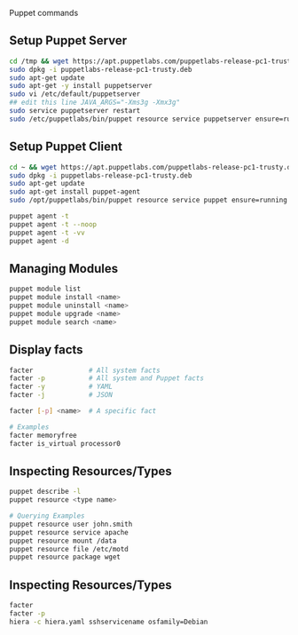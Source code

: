 
Puppet commands

Setup Puppet Server
-----------------------------------------------------------------

```sh
cd /tmp && wget https://apt.puppetlabs.com/puppetlabs-release-pc1-trusty.deb
sudo dpkg -i puppetlabs-release-pc1-trusty.deb
sudo apt-get update
sudo apt-get -y install puppetserver
sudo vi /etc/default/puppetserver
## edit this line JAVA_ARGS="-Xms3g -Xmx3g"
sudo service puppetserver restart
sudo /etc/puppetlabs/bin/puppet resource service puppetserver ensure=running enable=true
```
Setup Puppet Client
-----------------------------------------------------------------

```sh
cd ~ && wget https://apt.puppetlabs.com/puppetlabs-release-pc1-trusty.deb
sudo dpkg -i puppetlabs-release-pc1-trusty.deb
sudo apt-get update
sudo apt-get install puppet-agent
sudo /opt/puppetlabs/bin/puppet resource service puppet ensure=running enable=true
```
```sh
puppet agent -t 
puppet agent -t --noop
puppet agent -t -vv
puppet agent -d
```

Managing Modules
-----------------------------------------------------------------
```sh
puppet module list
puppet module install <name>
puppet module uninstall <name>
puppet module upgrade <name>
puppet module search <name>
```

Display facts
-----------------------------------------------------------------
```sh
facter              # All system facts
facter -p           # All system and Puppet facts
facter -y	        # YAML
facter -j	        # JSON

facter [-p] <name>  # A specific fact

# Examples
facter memoryfree
facter is_virtual processor0

```

Inspecting Resources/Types
-----------------------------------------------------------------
```sh
puppet describe -l
puppet resource <type name>

# Querying Examples
puppet resource user john.smith
puppet resource service apache
puppet resource mount /data
puppet resource file /etc/motd
puppet resource package wget

```


Inspecting Resources/Types
-----------------------------------------------------------------
```sh
facter
facter -p
hiera -c hiera.yaml sshservicename osfamily=Debian

```
